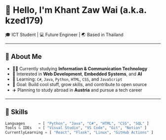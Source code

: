 # 👋 Hello, I'm Khant Zaw Wai (a.k.a. kzed179)

🎓 ICT Student | 💻 Future Engineer | 🌏 Based in Thailand

---

## 🚀 About Me

- 👨‍🎓 Currently studying **Information & Communication Technology**
- 🔧 Interested in **Web Development**, **Embedded Systems**, and **AI**
- 🌱 Learning: `C#`, `Java`, `Python`, `HTML`, `CSS`, and `JavaScript`
- 🎯 Goal: Build cool stuff, grow skills, and contribute to open source
- ✈️ Planning to study abroad in **Austria** and pursue a tech career

---

## 🧠 Skills

```python
Languages      = [ "Python", "Java", "C#", "HTML", "CSS", "SQL" ]
Tools & IDEs   = [ "Visual Studio", "VS Code", "Git", "Notion" ]
CurrentlyLearning = [ "React", "Flask", "Linux", "GitHub Actions" ]
